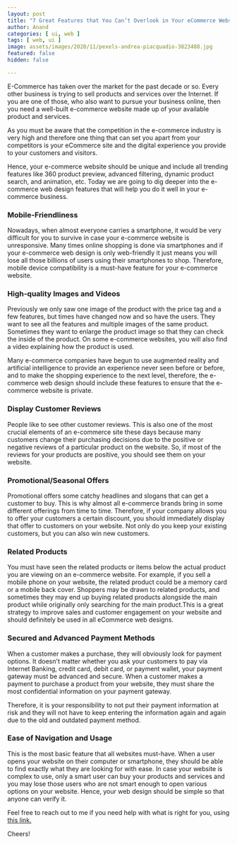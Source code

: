 ```yaml
---
layout: post
title: "7 Great Features that You Can’t Overlook in Your eCommerce Website"
author: Anand
categories: [ ui, web ]
tags: [ web, ui ]
image: assets/images/2020/11/pexels-andrea-piacquadio-3823488.jpg
featured: false
hidden: false

---
```


E-Commerce has taken over the market for the past decade or so. Every other business is trying to sell products and services over the Internet.  If you are one of those, who also want to pursue your business online, then you need a well-built e-commerce website made up of your available product and services.

As you must be aware that the competition in the e-commerce industry is very high and therefore one thing that can set you apart from your competitors is your eCommerce site and the digital experience you provide to your customers and visitors. 

Hence, your e-commerce website should be unique and include all trending features like 360 product preview, advanced filtering, dynamic product search, and animation, etc.  Today we are going to dig deeper into the e-commerce web design features that will help you do it well in your e-commerce business. 

### Mobile-Friendliness

Nowadays, when almost everyone carries a smartphone, it would be very difficult for you to survive in case your e-commerce website is unresponsive.  Many times online shopping is done via smartphones and if your e-commerce web design is only web-friendly it just means you will lose all those billions of users using their smartphones to shop.  Therefore, mobile device compatibility is a must-have feature for your e-commerce website.

### High-quality Images and Videos

Previously we only saw one image of the product with the price tag and a few features, but times have changed now and so have the users.  They want to see all the features and multiple images of the same product.  Sometimes they want to enlarge the product image so that they can check the inside of the product.  On some e-commerce websites, you will also find a video explaining how the product is used. 

Many e-commerce companies have begun to use augmented reality and artificial intelligence to provide an experience never seen before or before, and to make the shopping experience to the next level, therefore, the e-commerce web design should include these features to ensure that the e-commerce website is private. 

### Display Customer Reviews

People like to see other customer reviews.  This is also one of the most crucial elements of an e-commerce site these days because many customers change their purchasing decisions due to the positive or negative reviews of a particular product on the website.  So, if most of the reviews for your products are positive, you should see them on your website. 

### Promotional/Seasonal Offers

Promotional offers some catchy headlines and slogans that can get a customer to buy.  This is why almost all e-commerce brands bring in some different offerings from time to time.  Therefore, if your company allows you to offer your customers a certain discount, you should immediately display that offer to customers on your website.  Not only do you keep your existing customers, but you can also win new customers. 

### Related Products

You must have seen the related products or items below the actual product you are viewing on an e-commerce website.  For example, if you sell a mobile phone on your website, the related product could be a memory card or a mobile back cover.  Shoppers may be drawn to related products, and sometimes they may end up buying related products alongside the main product while originally only searching for the main product.This is a great strategy to improve sales and customer engagement on your website and should definitely be used in all eCommerce web designs. 

### Secured and Advanced Payment Methods

When a customer makes a purchase, they will obviously look for payment options.  It doesn't matter whether you ask your customers to pay via Internet Banking, credit card, debit card, or payment wallet, your payment gateway must be advanced and secure.  When a customer makes a payment to purchase a product from your website, they must share the most confidential information on your payment gateway. 

Therefore, it is your responsibility to not put their payment information at risk and they will not have to keep entering the information again and again due to the old and outdated payment method. 

### Ease of Navigation and Usage

This is the most basic feature that all websites must-have.  When a user opens your website on their computer or smartphone, they should be able to find exactly what they are looking for with ease.  In case your website is complex to use, only a smart user can buy your products and services and you may lose those users who are not smart enough to open various options on your website.  Hence, your web design should be simple so that anyone can verify it. 

Feel free to reach out to me if you need help with what is right for you, using <a href="https://www.calendly.com/ahyconsulting/book" target="\_blank">this link.</a>

Cheers!




